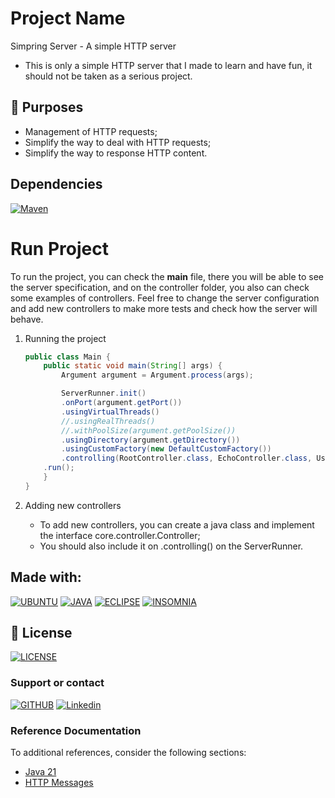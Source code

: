 # Project Name

Simpring Server - A simple HTTP server

-  This is only a simple HTTP server that I made to learn and have fun, it should not be taken as a serious project.

## 🔧 Purposes

- Management of HTTP requests; 
- Simplify the way to deal with HTTP requests;
- Simplify the way to response HTTP content.

## Dependencies 

[![Maven](https://img.shields.io/badge/maven-bd1f39?style=for-the-badge&logo=apache-maven&logoColor=black)](https://maven.apache.org/)

# Run Project

To run the project, you can check the **main** file, there you will be able to see the server specification, and on the controller folder, you also can check some examples of controllers. Feel free to change the server configuration and add new controllers to make more tests and check how the server will behave.

1. Running the project 

    ```java
	public class Main {
		public static void main(String[] args) {
			Argument argument = Argument.process(args);

			ServerRunner.init()
			.onPort(argument.getPort())
			.usingVirtualThreads()
			//.usingRealThreads()
			//.withPoolSize(argument.getPoolSize())			
			.usingDirectory(argument.getDirectory())
			.usingCustomFactory(new DefaultCustomFactory())
			.controlling(RootController.class, EchoController.class, UserAgentController.class, FileController.class)
		.run();
		}
	}
    ``` 

2. Adding new controllers
   
	* To add new controllers, you can create a java class and implement the interface core.controller.Controller;
	* You should also include it on .controlling() on the ServerRunner.

## Made with:
[![UBUNTU](https://img.shields.io/badge/Ubuntu-e95420?style=for-the-badge&logo=ubuntu&logoColor=white)](https://ubuntu.com/download)
[![JAVA](https://img.shields.io/badge/Java-cc0000?style=for-the-badge&logo=openjdk&logoColor=white)](https://www.java.com/)
[![ECLIPSE](https://img.shields.io/badge/Eclipse-2c2255?style=for-the-badge&logo=eclipse&logoColor=white)](https://www.eclipse.org/downloads/)
[![INSOMNIA](https://img.shields.io/badge/Insomnia-6600d8?style=for-the-badge&logo=insomnia&logoColor=white)](https://insomnia.rest/)

## 🔖 License
[![LICENSE](https://img.shields.io/badge/GPL_2.0-E58080?style=for-the-badge&logo=bookstack&logoColor=white)](https://www.gnu.org/licenses/old-licenses/gpl-2.0.html)

### Support or contact

[![GITHUB](https://img.shields.io/badge/Github-000000?style=for-the-badge&logo=github&logoColor=white)](https://github.com/dmarlon/)
[![Linkedin](https://img.shields.io/badge/LinkedIn-0077B5?style=for-the-badge&logo=linkedin&logoColor=white)](https://www.linkedin.com/in/marlon-dauernheimer-55278073/)

### Reference Documentation
To additional references, consider the following sections:

* [Java 21](https://openjdk.org/projects/jdk/21/)
* [HTTP Messages](https://developer.mozilla.org/en-US/docs/Web/HTTP/Messages)

